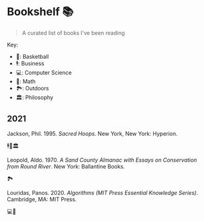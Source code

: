 # Bookshelf 📚
> A curated list of books I've been reading

Key:

- 🏀: Basketball
- 🕴️: Business
- 💻: Computer Science
- 🧮: Math
- 🏞️: Outdoors
- 🏛️: Philosophy


## 2021

Jackson, Phil. 1995. _Sacred Hoops_. New York, New York: Hyperion.

🕴️🏀🏛️

Leopold, Aldo. 1970. _A Sand County Almanac with Essays on Conservation from Round River_. New York: Ballantine Books.

🏞️

Louridas, Panos. 2020. _Algorithms (MIT Press Essential Knowledge Series)_. Cambridge, MA: MIT Press.

💻🧮
